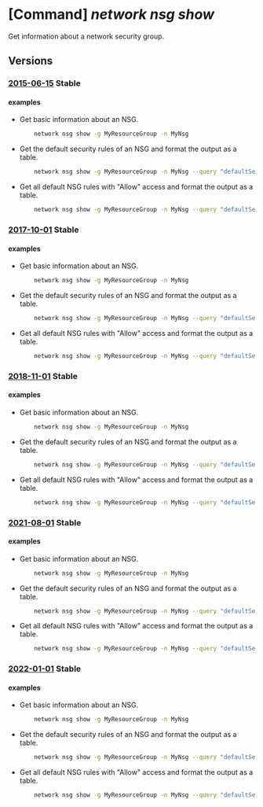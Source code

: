 # [Command] _network nsg show_

Get information about a network security group.

## Versions

### [2015-06-15](/Resources/mgmt-plane/L3N1YnNjcmlwdGlvbnMve30vcmVzb3VyY2Vncm91cHMve30vcHJvdmlkZXJzL21pY3Jvc29mdC5uZXR3b3JrL25ldHdvcmtzZWN1cml0eWdyb3Vwcy97fQ==/2015-06-15.xml) **Stable**

<!-- mgmt-plane /subscriptions/{}/resourcegroups/{}/providers/microsoft.network/networksecuritygroups/{} 2015-06-15 -->

#### examples

- Get basic information about an NSG.
    ```bash
        network nsg show -g MyResourceGroup -n MyNsg
    ```

- Get the default security rules of an NSG and format the output as a table.
    ```bash
        network nsg show -g MyResourceGroup -n MyNsg --query "defaultSecurityRules[]" -o table
    ```

- Get all default NSG rules with "Allow" access and format the output as a table.
    ```bash
        network nsg show -g MyResourceGroup -n MyNsg --query "defaultSecurityRules[?access=='Allow']" -o table
    ```

### [2017-10-01](/Resources/mgmt-plane/L3N1YnNjcmlwdGlvbnMve30vcmVzb3VyY2Vncm91cHMve30vcHJvdmlkZXJzL21pY3Jvc29mdC5uZXR3b3JrL25ldHdvcmtzZWN1cml0eWdyb3Vwcy97fQ==/2017-10-01.xml) **Stable**

<!-- mgmt-plane /subscriptions/{}/resourcegroups/{}/providers/microsoft.network/networksecuritygroups/{} 2017-10-01 -->

#### examples

- Get basic information about an NSG.
    ```bash
        network nsg show -g MyResourceGroup -n MyNsg
    ```

- Get the default security rules of an NSG and format the output as a table.
    ```bash
        network nsg show -g MyResourceGroup -n MyNsg --query "defaultSecurityRules[]" -o table
    ```

- Get all default NSG rules with "Allow" access and format the output as a table.
    ```bash
        network nsg show -g MyResourceGroup -n MyNsg --query "defaultSecurityRules[?access=='Allow']" -o table
    ```

### [2018-11-01](/Resources/mgmt-plane/L3N1YnNjcmlwdGlvbnMve30vcmVzb3VyY2Vncm91cHMve30vcHJvdmlkZXJzL21pY3Jvc29mdC5uZXR3b3JrL25ldHdvcmtzZWN1cml0eWdyb3Vwcy97fQ==/2018-11-01.xml) **Stable**

<!-- mgmt-plane /subscriptions/{}/resourcegroups/{}/providers/microsoft.network/networksecuritygroups/{} 2018-11-01 -->

#### examples

- Get basic information about an NSG.
    ```bash
        network nsg show -g MyResourceGroup -n MyNsg
    ```

- Get the default security rules of an NSG and format the output as a table.
    ```bash
        network nsg show -g MyResourceGroup -n MyNsg --query "defaultSecurityRules[]" -o table
    ```

- Get all default NSG rules with "Allow" access and format the output as a table.
    ```bash
        network nsg show -g MyResourceGroup -n MyNsg --query "defaultSecurityRules[?access=='Allow']" -o table
    ```

### [2021-08-01](/Resources/mgmt-plane/L3N1YnNjcmlwdGlvbnMve30vcmVzb3VyY2Vncm91cHMve30vcHJvdmlkZXJzL21pY3Jvc29mdC5uZXR3b3JrL25ldHdvcmtzZWN1cml0eWdyb3Vwcy97fQ==/2021-08-01.xml) **Stable**

<!-- mgmt-plane /subscriptions/{}/resourcegroups/{}/providers/microsoft.network/networksecuritygroups/{} 2021-08-01 -->

#### examples

- Get basic information about an NSG.
    ```bash
        network nsg show -g MyResourceGroup -n MyNsg
    ```

- Get the default security rules of an NSG and format the output as a table.
    ```bash
        network nsg show -g MyResourceGroup -n MyNsg --query "defaultSecurityRules[]" -o table
    ```

- Get all default NSG rules with "Allow" access and format the output as a table.
    ```bash
        network nsg show -g MyResourceGroup -n MyNsg --query "defaultSecurityRules[?access=='Allow']" -o table
    ```

### [2022-01-01](/Resources/mgmt-plane/L3N1YnNjcmlwdGlvbnMve30vcmVzb3VyY2Vncm91cHMve30vcHJvdmlkZXJzL21pY3Jvc29mdC5uZXR3b3JrL25ldHdvcmtzZWN1cml0eWdyb3Vwcy97fQ==/2022-01-01.xml) **Stable**

<!-- mgmt-plane /subscriptions/{}/resourcegroups/{}/providers/microsoft.network/networksecuritygroups/{} 2022-01-01 -->

#### examples

- Get basic information about an NSG.
    ```bash
        network nsg show -g MyResourceGroup -n MyNsg
    ```

- Get the default security rules of an NSG and format the output as a table.
    ```bash
        network nsg show -g MyResourceGroup -n MyNsg --query "defaultSecurityRules[]" -o table
    ```

- Get all default NSG rules with "Allow" access and format the output as a table.
    ```bash
        network nsg show -g MyResourceGroup -n MyNsg --query "defaultSecurityRules[?access=='Allow']" -o table
    ```
